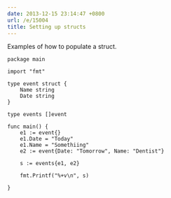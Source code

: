 ```yaml
---
date: 2013-12-15 23:14:47 +0800
url: /e/15004
title: Setting up structs
---
```



Examples of how to populate a struct.

	package main

	import "fmt"

	type event struct {
		Name string
		Date string
	}

	type events []event

	func main() {
		e1 := event{}
		e1.Date = "Today"
		e1.Name = "Somethiing"
		e2 := event{Date: "Tomorrow", Name: "Dentist"}

		s := events{e1, e2}

		fmt.Printf("%+v\n", s)

	}

